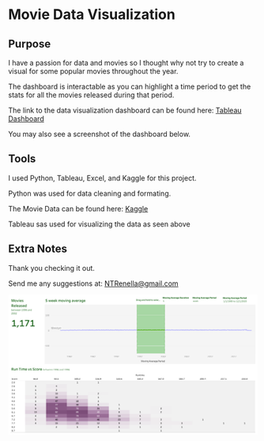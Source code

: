 # Movie Data Visualization
## Purpose
I have a passion for data and movies so I thought why not try to create a visual for some popular movies throughout the year.

The dashboard is interactable as you can highlight a time period to get the stats for all the movies released during that period.

The link to the data visualization dashboard can be found here: [Tableau Dashboard](https://public.tableau.com/app/profile/noah.renella/viz/MovieVisual_17217677790510/DataDashboard?publish=yes)

You may also see a screenshot of the dashboard below.

## Tools
I used Python, Tableau, Excel, and Kaggle for this project.

Python was used for data cleaning and formating.

The Movie Data can be found here: [Kaggle](https://www.kaggle.com/datasets/danielgrijalvas/movies)

Tableau sas used for visualizing the data as seen above

## Extra Notes

Thank you checking it out.

Send me any suggestions at: NTRenella@gmail.com

![screenshot](https://github.com/NRenella/MovieDataVisualization/blob/main/Data%20Dashboard.png)
